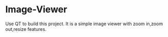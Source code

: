 # Image-Viewer

Use QT to build this project. It is a simple image viewer with zoom in,zoom out,resize features.
